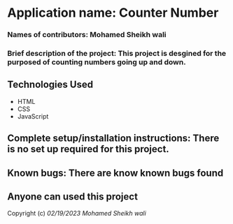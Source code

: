 # Application name: Counter Number

### Names of contributors: Mohamed Sheikh wali

### Brief description of the project: This project is desgined for the purposed of counting numbers going up and down.

## Technologies Used

* HTML 
* CSS
* JavaScript


## Complete setup/installation instructions: There is no set up required for this project.

## Known bugs: There are know known bugs found

## Anyone can used this project

Copyright (c) _02/19/2023_ _Mohamed Sheikh wali_
